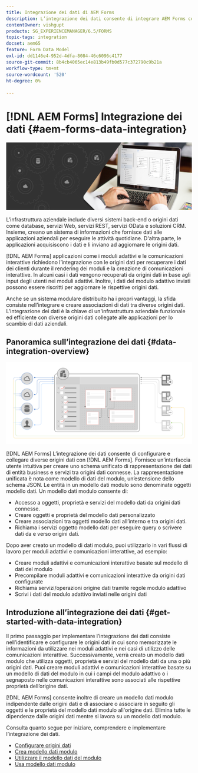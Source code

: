 ```yaml
---
title: Integrazione dei dati di AEM Forms
description: L’integrazione dei dati consente di integrare AEM Forms con diverse origini dati e creare un modello di dati per moduli per creare e utilizzare moduli adattivi e comunicazioni interattive.
contentOwner: vishgupt
products: SG_EXPERIENCEMANAGER/6.5/FORMS
topic-tags: integration
docset: aem65
feature: Form Data Model
exl-id: dd1146e4-952d-4dfa-8084-46c6096c4177
source-git-commit: 8b4cb4065ec14e813b49fb0d577c372790c9b21a
workflow-type: tm+mt
source-wordcount: '520'
ht-degree: 0%

---
```


# [!DNL AEM Forms] Integrazione dei dati {#aem-forms-data-integration}

![immagine protagonista](do-not-localize/data-integration.png)

L&#39;infrastruttura aziendale include diversi sistemi back-end o origini dati come database, servizi Web, servizi REST, servizi OData e soluzioni CRM. Insieme, creano un sistema di informazioni che fornisce dati alle applicazioni aziendali per eseguire le attività quotidiane. D&#39;altra parte, le applicazioni acquisiscono i dati e li inviano ad aggiornare le origini dati.

[!DNL AEM Forms] applicazioni come i moduli adattivi e le comunicazioni interattive richiedono l’integrazione con le origini dati per recuperare i dati dei clienti durante il rendering dei moduli e la creazione di comunicazioni interattive. In alcuni casi i dati vengono recuperati da origini dati in base agli input degli utenti nei moduli adattivi. Inoltre, i dati del modulo adattivo inviati possono essere riscritti per aggiornare le rispettive origini dati.

Anche se un sistema modulare distribuito ha i propri vantaggi, la sfida consiste nell’integrare e creare associazioni di dati tra diverse origini dati. L&#39;integrazione dei dati è la chiave di un&#39;infrastruttura aziendale funzionale ed efficiente con diverse origini dati collegate alle applicazioni per lo scambio di dati aziendali.

## Panoramica sull’integrazione dei dati {#data-integration-overview}

![aem-forms-data-integer](assets/aem-forms-data-integeration.png)

[!DNL AEM Forms] L’integrazione dei dati consente di configurare e collegare diverse origini dati con [!DNL AEM Forms]. Fornisce un’interfaccia utente intuitiva per creare uno schema unificato di rappresentazione dei dati di entità business e servizi tra origini dati connesse. La rappresentazione unificata è nota come modello di dati del modulo, un’estensione dello schema JSON. Le entità in un modello dati modulo sono denominate oggetti modello dati. Un modello dati modulo consente di:

* Accesso a oggetti, proprietà e servizi del modello dati da origini dati connesse.
* Creare oggetti e proprietà del modello dati personalizzato
* Creare associazioni tra oggetti modello dati all’interno e tra origini dati.
* Richiama i servizi oggetto modello dati per eseguire query o scrivere dati da e verso origini dati.

Dopo aver creato un modello di dati modulo, puoi utilizzarlo in vari flussi di lavoro per moduli adattivi e comunicazioni interattive, ad esempio:

* Creare moduli adattivi e comunicazioni interattive basate sul modello di dati del modulo
* Precompilare moduli adattivi e comunicazioni interattive da origini dati configurate
* Richiama servizi/operazioni origine dati tramite regole modulo adattivo
* Scrivi i dati del modulo adattivo inviati nelle origini dati

## Introduzione all’integrazione dei dati {#get-started-with-data-integration}

Il primo passaggio per implementare l’integrazione dei dati consiste nell’identificare e configurare le origini dati in cui sono memorizzate le informazioni da utilizzare nei moduli adattivi e nei casi di utilizzo delle comunicazioni interattive. Successivamente, verrà creato un modello dati modulo che utilizza oggetti, proprietà e servizi del modello dati da una o più origini dati. Puoi creare moduli adattivi e comunicazioni interattive basate su un modello di dati del modulo in cui i campi del modulo adattivo o i segnaposto nelle comunicazioni interattive sono associati alle rispettive proprietà dell’origine dati.

[!DNL AEM Forms] consente inoltre di creare un modello dati modulo indipendente dalle origini dati e di associare o associare in seguito gli oggetti e le proprietà del modello dati modulo all&#39;origine dati. Elimina tutte le dipendenze dalle origini dati mentre si lavora su un modello dati modulo.

Consulta quanto segue per iniziare, comprendere e implementare l’integrazione dei dati.

* [Configurare origini dati](../../forms/using/configure-data-sources.md)
* [Crea modello dati modulo](../../forms/using/create-form-data-models.md)
* [Utilizzare il modello dati del modulo](../../forms/using/work-with-form-data-model.md)
* [Usa modello dati modulo](../../forms/using/using-form-data-model.md)

